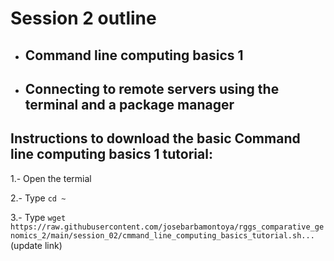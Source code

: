 # Session 2 outline

* ## Command line computing basics 1
* ## Connecting to remote servers using the terminal and a package manager

## Instructions to download the basic Command line computing basics 1 tutorial:
1.- Open the termial
  
2.- Type `cd ~`
  
3.- Type `wget https://raw.githubusercontent.com/josebarbamontoya/rggs_comparative_genomics_2/main/session_02/cmmand_line_computing_basics_tutorial.sh...` (update link)


